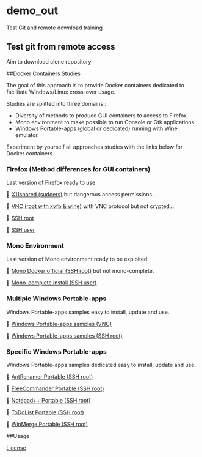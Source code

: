 # demo_out
Test Git and remote download training
## Test git from remote access
Aim to download clone repository

##Docker Containers Studies

The goal of this approach is to provide Docker containers dedicated to facilitate Windows/Linux cross-over usage.

Studies are splitted into three domains : 
- Diversity of methods to produce GUI containers to access to Firefox.
- Mono environment to make possible to run Console or Gtk applications.
- Windows Portable-apps (global or dedicated) running with Wine emulator.
 
Experiment by yourself all approaches studies with the links below for Docker containers.

### Firefox (Method differences for GUI containers)

Last version of Firefox ready to use.

:checkered_flag: [X11shared (sudoers)](https://github.com/d-marchand/term_x11shared_sudoers_firefox/ "X11shared") but dangerous access permissions... 

:checkered_flag: [VNC (root with xvfb & wine)](https://github.com/d-marchand/vncxvfb_wine_firefox/ "VNC") with VNC protocol but not crypted... 

:checkered_flag: [SSH root](https://github.com/d-marchand/term_ssh_root_firefox/ "SSH") 

:checkered_flag: [SSH user](https://github.com/d-marchand/term_ssh_user_firefox/ "SSH") 

### Mono Environment

Last version of Mono environment ready to be exploited.

:checkered_flag: [Mono Docker official (SSH root)](https://github.com/d-marchand/term_ssh_root_mono/ "SSH") but not mono-complete. 

:checkered_flag: [Mono-complete install (SSH user)](https://github.com/d-marchand/term_ssh_user_monodotnet45/ "SSH")

### Multiple Windows Portable-apps

Windows Portable-apps samples easy to install, update and use.

:checkered_flag: [Windows Portable-apps samples (VNC)](https://github.com/d-marchand/vncxvfb_wine_portable-apps_samples/ "VNC") 

:checkered_flag: [Windows Portable-apps samples (SSH root)](https://github.com/d-marchand/term_ssh_root_portable-apps_samples/ "SSH")

### Specific Windows Portable-apps

Windows Portable-apps samples dedicated easy to install, update and use.

:checkered_flag: [AntRenamer Portable (SSH root)](https://github.com/d-marchand/term_ssh_root_antrenamer/ "SSH") 

:checkered_flag: [FreeCommander Portable (SSH root)](https://github.com/d-marchand/term_ssh_root_freecommander/ "SSH")  

:checkered_flag: [Notepad++ Portable (SSH root)](https://github.com/d-marchand/term_ssh_root_notepadplusplus/ "SSH") 

:checkered_flag: [ToDoList Portable (SSH root)](https://github.com/d-marchand/term_ssh_root_todolist/ "SSH") 

:checkered_flag: [WinMerge Portable (SSH root)](https://github.com/d-marchand/term_ssh_root_winmerge/ "SSH") 

##Usage

[License](LICENSE "License")
